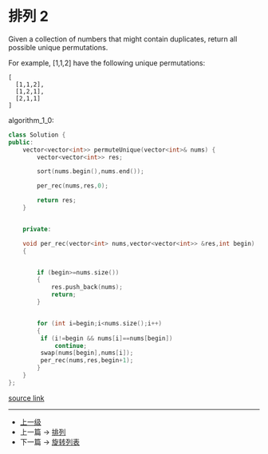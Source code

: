 # 排列 2

Given a collection of numbers that might contain duplicates, return all possible unique permutations.

For example,
[1,1,2] have the following unique permutations:

```
[
  [1,1,2],
  [1,2,1],
  [2,1,1]
]
```

algorithm_1_0:
```c++
class Solution {
public:
    vector<vector<int>> permuteUnique(vector<int>& nums) {
        vector<vector<int>> res;

        sort(nums.begin(),nums.end());

        per_rec(nums,res,0);

        return res;
    }


    private:

    void per_rec(vector<int> nums,vector<vector<int>> &res,int begin)
    {


        if (begin>=nums.size())
        {
            res.push_back(nums);
            return;
        }


        for (int i=begin;i<nums.size();i++)
        {
         if (i!=begin && nums[i]==nums[begin])
             continue;
         swap(nums[begin],nums[i]);
         per_rec(nums,res,begin+1);
        }
    }
};
```

[source link](https://leetcode.com/problems/permutations-ii/discuss/)


---
- [上一级](README.md)
- 上一篇 -> [排列](Permutations.md)
- 下一篇 -> [旋转列表](Rotate_List.md)

